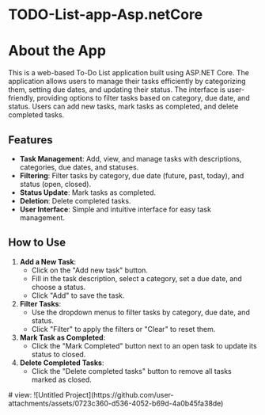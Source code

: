 # TODO-List-app-Asp.netCore
<!DOCTYPE html>
<html lang="en">
<head>
    <meta charset="UTF-8">
    <meta name="viewport" content="width=device-width, initial-scale=1.0">
    <title>About the App</title>
    <link rel="stylesheet" href="https://maxcdn.bootstrapcdn.com/bootstrap/4.0.0/css/bootstrap.min.css">
</head>
<body>
    <div class="container mt-5">
        <h1>About the App</h1>
        <p>This is a web-based To-Do List application built using ASP.NET Core. The application allows users to manage their tasks efficiently by categorizing them, setting due dates, and updating their status. The interface is user-friendly, providing options to filter tasks based on category, due date, and status. Users can add new tasks, mark tasks as completed, and delete completed tasks.</p>
        <h2>Features</h2>
        <ul>
            <li><strong>Task Management</strong>: Add, view, and manage tasks with descriptions, categories, due dates, and statuses.</li>
            <li><strong>Filtering</strong>: Filter tasks by category, due date (future, past, today), and status (open, closed).</li>
            <li><strong>Status Update</strong>: Mark tasks as completed.</li>
            <li><strong>Deletion</strong>: Delete completed tasks.</li>
            <li><strong>User Interface</strong>: Simple and intuitive interface for easy task management.</li>
        </ul>
                <h2>How to Use</h2>
        <ol>
            <li><strong>Add a New Task</strong>:
                <ul>
                    <li>Click on the "Add new task" button.</li>
                    <li>Fill in the task description, select a category, set a due date, and choose a status.</li>
                    <li>Click "Add" to save the task.</li>
                </ul>
            </li>
            <li><strong>Filter Tasks</strong>:
                <ul>
                    <li>Use the dropdown menus to filter tasks by category, due date, and status.</li>
                    <li>Click "Filter" to apply the filters or "Clear" to reset them.</li>
                </ul>
            </li>
            <li><strong>Mark Task as Completed</strong>:
                <ul>
                    <li>Click the "Mark Completed" button next to an open task to update its status to closed.</li>
                </ul>
            </li>
            <li><strong>Delete Completed Tasks</strong>:
                <ul>
                    <li>Click the "Delete completed tasks" button to remove all tasks marked as closed.</li>
                </ul>
            </li>
        </ol>
    </div>
</body>
</html>
# view:
![Untitled Project](https://github.com/user-attachments/assets/0723c360-d536-4052-b69d-4a0b45fa38de)

